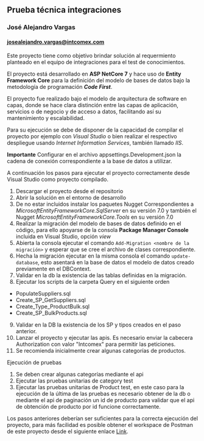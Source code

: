 ## Prueba técnica integraciones
### José Alejandro Vargas
#### josealejandro.vargas@intcomex.com

Este proyecto tiene como objetivo brindar solución al requermiento planteado en el equipo de integraciones para el test de 
conocimientos.

El proyecto está desarrollado en **ASP NetCore 7** y hace uso de **Entity Framework Core** para la definición del modelo
de bases de datos bajo la metodología de programación ___Code First___.

El proyecto fue realizado bajo el modelo de arquitectura de software en capas, donde se hace clara distinción entre las capas de 
aplicación, servicios o de negocio y de acceso a datos, facilitando así su mantenimiento y escalabilidad.

Para su ejecución se debe de disponer de la capacidad de compilar el proyecto por ejemplo con _Visual Studio_ o bien
realizar el respectivo despliegue usando _Internet Information Services_, también llamado _IIS_.

**Importante** Configurar en el archivo appsettings.Development.json la cadena de conexión correspondiente a la base de datos a utilizar.

A continuación los pasos para ejecutar el proyecto correctamente desde Visual Studio como proyecto compilado.

1. Descargar el proyecto desde el repositorio
2. Abrir la solución en el entorno de desarrollo
3. De no estar incluidos instalar los paquetes Nugget Correspondientes a _MicrosoftEntityFrameworkCore.SqlServer_ en su versión 7.0
   y también el Nugget _MicrosoftEntityFrameworkCore.Tools_ en su versión 7.0
4. Realizar la migración del modelo de bases de datos definido en el código, para ello apoyarse de
   la consola __Package Manager Console__ incluida en Visual Studio, opción _view_
5. Abierta la consola ejecutar el comando `Add-Migration <nombre de la migración>` y esperar que se cree el archivo de clases correspondiente.
6. Hecha la migración ejecutar en la misma consola el comando `update-database`, esto asentará en la base de datos el modelo de datos creado previamente en el DBContext.
7. Validar en la db la existencia de las tablas definidas en la migración.
8. Ejecutar los scripts de la carpeta Query en el siguiente orden
- PopulateSuppliers.sql
- Create_SP_GetSuppliers.sql
- Create_Type_ProductBulk.sql
- Create_SP_BulkProducts.sql
9. Validar en la DB la existencia de los SP y tipos creados en el paso anterior.
10. Lanzar el proyecto y ejecutar las apis. Es necesario enviar la cabecera Authorization con valor "Intcomex" para permitir las peticiones.
11. Se recomienda inicialmente crear algunas categorías de productos.

Ejecución de pruebas
1. Se deben crear algunas categorías mediante el api
2. Ejecutar las pruebas unitarias de category test
3. Ejecutar las pruebas unitarias de Product test, en este caso para la ejecución de la última de las pruebas es necesario obtener de la db o mediante el api de paginación
un id de producto para validar que el api de obtención de producto por id funcione correctamente.

Los pasos anteriores deberían ser suficientes para la correcta ejecución del proyecto, para más facilidad es posible obtener 
el workspace de Postman de este proyecto desde el siguiente enlace 
[Link](https://www.postman.com/gold-flare-152783/workspace/test-intcomex/overview?ctx=settings "Test Intcomex Postman collection").
